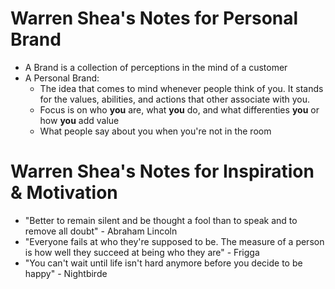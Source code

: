 # Warren Shea's Notes for Personal Brand

* A Brand is a collection of perceptions in the mind of a customer
* A Personal Brand:
  * The idea that comes to mind whenever people think of you. It stands for the values, abilities, and actions that other associate with you.
  * Focus is on who **you** are, what **you** do, and what differenties **you** or how **you** add value
  * What people say about you when you're not in the room

# Warren Shea's Notes for Inspiration & Motivation

* "Better to remain silent and be thought a fool than to speak and to remove all doubt" - Abraham Lincoln
* "Everyone fails at who they're supposed to be. The measure of a person is how well they succeed at being who they are" - Frigga
* "You can't wait until life isn't hard anymore before you decide to be happy" - Nightbirde
